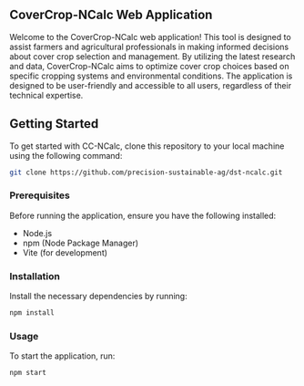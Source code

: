 
## CoverCrop-NCalc Web Application

Welcome to the CoverCrop-NCalc web application! This tool is designed to assist farmers and agricultural professionals in making informed decisions about cover crop selection and management. By utilizing the latest research and data, CoverCrop-NCalc aims to optimize cover crop choices based on specific cropping systems and environmental conditions. The application is designed to be user-friendly and accessible to all users, regardless of their technical expertise.

## Getting Started

To get started with CC-NCalc, clone this repository to your local machine using the following command:

```bash
git clone https://github.com/precision-sustainable-ag/dst-ncalc.git
```

### Prerequisites

Before running the application, ensure you have the following installed:
- Node.js
- npm (Node Package Manager)
- Vite (for development)

### Installation

Install the necessary dependencies by running:

```bash
npm install
```

### Usage

To start the application, run:

```bash
npm start
```


